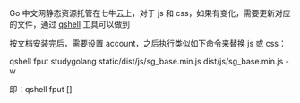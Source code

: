 Go 中文网静态资源托管在七牛云上，对于 js 和 css，如果有变化，需要更新对应的文件，通过 [qshell](https://developer.qiniu.com/kodo/tools/1302/qshel) 工具可以做到

按文档安装完后，需要设置 account，之后执行类似如下命令来替换 js 或 css：

qshell fput studygolang static/dist/js/sg_base.min.js dist/js/sg_base.min.js -w

即：qshell fput <Bucket> <Key> <LocalFile> [<Overwrite>]

